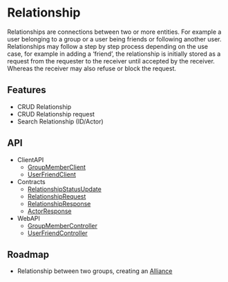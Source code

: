 # Relationship
Relationships are connections between two or more entities. For example a user belonging to a group or a user being friends or following another user. Relationships may follow a step by step process depending on the use case, for example in adding a ‘friend’, the relationship is initially stored as a request from the requester to the receiver until accepted by the receiver. Whereas the receiver may also refuse or block the request. 

## Features
* CRUD Relationship 
* CRUD Relationship request
* Search Relationship (ID/Actor)

## API
* ClientAPI
    * [GroupMemberClient](/api/PlayGen.SUGAR.ClientAPI.GroupMemberClient)
    * [UserFriendClient](/api/PlayGen.SUGAR.ClientAPI.UserFriendClient)
* Contracts
    * [RelationshipStatusUpdate](/api/PlayGen.SUGAR.Contracts.RelationshipStatusUpdate)
    * [RelationshipRequest](/api/PlayGen.SUGAR.Contracts.RelationshipRequest)
    * [RelationshipResponse](/api/PlayGen.SUGAR.Contracts.RelationshipResponse)
    * [ActorResponse](/api/PlayGen.SUGAR.Contracts.ActorResponse)
* WebAPI
    * [GroupMemberController](/api/PlayGen.SUGAR.WebAPI.Controllers.GroupMemberController)
    * [UserFriendController](/api/PlayGen.SUGAR.WebAPI.Controllers.UserFriendController)

## Roadmap
* Relationship between two groups, creating an [Alliance](/articles/Alliances)